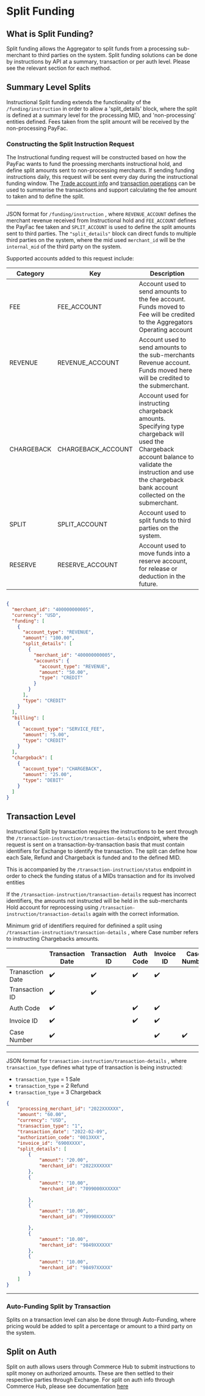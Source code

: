 
# Split Funding

## What is Split Funding?

Split funding allows the Aggregator to split funds from a processing sub-merchant to third parties on the system. Split funding solutions can be done by instructions by API at a summary, transaction or per auth level. Please see the relevant section for each method. 

## Summary Level Splits

Instructional Split funding extends the functionality of the `/funding/instruction` in order to allow a 'split_details' block, where the split is defined at a summary level for the processing MID, and 'non-processing' entities defined. Fees taken from the split amount will be received by the non-processing PayFac.

### Constructing the Split Instruction Request

<!--
type: tab
titles: Split Instructional Funding, JSON Instructional Funding example
-->

The Instructional funding request will be constructed based on how the PayFac wants to fund the proessing merchants instructional hold, and define split amounts sent to non-processing merchants. If sending funding instructions daily, this request will be sent every day during the instructional funding window. The [Trade account info](?path=docs/getting-started/account-operations.md) and [transaction operations](?path=docs/getting-started/transactions.md) can be used to summarise the transactions and support calculating the fee amount to taken and to define the split.

---

<!-- type: tab -->

JSON format for `/funding/instruction` , where `REVENUE_ACCOUNT` defines the merchant revenue received from Instructional hold and `FEE_ACCOUNT` defines the PayFac fee taken and `SPLIT_ACCOUNT` is used to define the split amounts sent to third parties. The `"split_details"` block can direct funds to multiple third parties on the system, where the mid used `merchant_id` will be the `internal_mid` of the third party on the system. 

Supported accounts added to this request include:

| Category    | Key                 | Description                                         |
|-------------|---------------------|-----------------------------------------------------|
| FEE         | FEE_ACCOUNT         | Account used to send amounts to the fee account. Funds moved to Fee will be credited to the Aggregators Operating account            |
| REVENUE     | REVENUE_ACCOUNT     | Account used to send amounts to the sub-merchants Revenue account. Funds moved here will be credited to the submerchant.  |
| CHARGEBACK  | CHARGEBACK_ACCOUNT     | Account used for instructing chargeback amounts. Specifying type chargeback will used the Chargeback account balance to validate the instruction and use the chargeback bank account collected on the submerchant. |
| SPLIT       | SPLIT_ACCOUNT       | Account used to split funds to third parties on the system.  |
| RESERVE     | RESERVE_ACCOUNT     | Account used to move funds into a reserve account, for release or deduction in the future. |

```json

{
  "merchant_id": "400000000005",
  "currency": "USD",
  "funding": [
    {
      "account_type": "REVENUE",
      "amount": "100.00",
      "split_details": [
        {
          "merchant_id": "400000000005",
          "accounts": {
            "account_type": "REVENUE",
            "amount": "50.00",
            "type": "CREDIT"
          }
        }
      ],
      "type": "CREDIT"
    }
  ],
  "billing": [
    {
      "account_type": "SERVICE_FEE",
      "amount": "5.00",
      "type": "CREDIT"
    }
  ],
  "chargeback": [
    {
      "account_type": "CHARGEBACK",
      "amount": "25.00",
      "type": "DEBIT"
    }
  ]
}

```

<!-- type: tab-end -->

## Transaction Level

Instructional Split by transaction requires the instructions to be sent through the `/transaction-instruction/transaction-details` endpoint, where the request is sent on a transaction-by-transaction basis that must contain identifiers for Exchange to identify the transaction. The split can define how each Sale, Refund and Chargeback is funded and to the defined MID.

This is accompanied by the `/transaction-instruction/status` endpoint in order to check the funding status of a MIDs transaction and for its involved entities

If the `/transaction-instruction/transaction-details` request has incorrect identifiers, the amounts not instructed will be held in the sub-merchants Hold account for reprocessing using  `/transaction-instruction/transaction-details` again with the correct information.

<!--
type: tab
titles: Required Split Identifiers, JSON Split Details Example
-->

Minimum grid of identifiers required for definined a split using `/transaction-instruction/transaction-details` , where Case number refers to instructing Chargebacks amounts.

|  | Transaction Date | Transaction ID | Auth Code | Invoice ID | Case Number |
| ----------- | ----------- | ----------- | ----------- | ----------- | ----------- |
| Tranasction Date | ✔️ | ✔️ | ✔️ | ✔️ |  |
| Transaction ID | ✔️ | ✔️ |  |  |  |
| Auth Code | ✔️ |  | ✔️ | ✔️ |  |
| Invoice ID | ✔️ |  | ✔️ | ✔️ |  |
| Case Number | ✔️ |  |  | ✔️ | ✔️ |


---

<!-- type: tab -->

JSON format for `transaction-instruction/transaction-details` , where `transaction_type` defines what type of transaction is being instructed:
- `transaction_type` = 1 Sale
- `transaction_type` = 2 Refund
- `transaction_type` = 3 Chargeback 

```json
{
    "processing_merchant_id": "2022XXXXXX", 
    "amount": "60.00", 
    "currency": "USD",
    "transaction_type": "1",
    "transaction_date": "2022-02-09",
    "authorization_code": "0013XXX",
    "invoice_id": "6900XXXX",
    "split_details": [
        {
            "amount": "20.00",
            "merchant_id": "2022XXXXXX"
        },
        {
            "amount": "10.00",
            "merchant_id": "7099000XXXXXX" 

        },
        {
            "amount": "10.00",
            "merchant_id": "70990XXXXXX" 

        },
        {
            "amount": "10.00",
            "merchant_id": "9849XXXXXX" 
        },
        {
            "amount": "10.00",
            "merchant_id": "98497XXXXX" 
        }
    ]
}
```

<!-- type: tab-end -->

---

### Auto-Funding Split by Transaction

Splits on a transaction level can also be done through Auto-Funding, where pricing would be added to split a percentage or amount to a third party on the system. 

## Split on Auth

Split on auth allows users through Commerce Hub to submit instructions to split money on authorized amounts. These are then settled to their respective parties through Exchange.
For split on auth info through Commerce Hub, please see documentation [here](https://developer.fiserv.com/product/CommerceHub/docs/?path=docs/Resources/Guides/Partners/PFAC/Split-Settlement.md&branch=main)



